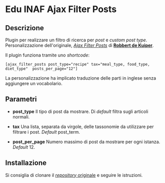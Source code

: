 # Edu INAF Ajax Filter Posts

## Descrizione

Plugin per realizzare un filtro di ricerca per *post* e *custom post type*. Personalizzazione dell'originale, [*Ajax Filter Posts*](https://github.com/Robbertdk/wordpress-ajax-filter-posts) di [**Robbert de Kuiper**](http://www.robbertdekuiper.com).

Il plugin funziona tramite uno *shortcode*:

```
[ajax_filter_posts post_type="recipe" tax="meal_type, food_type, diet_type"  posts_per_page="12"]
```

La personalizzazione ha implicato traduzione delle parti in inglese senza aggiungere un vocabolario.

## Parametri

- **post_type**
  Il tipo di post da mostrare. Di *default* filtra sugli articoli normali.

- **tax**
  Una lista, separata da virgole, delle tassonomie da utilizzare per filtrare i post. *Default* post_term.

- **post_per_page**
  Numero massimo di post da mostrare per ogni istanza. *Default* 12.

## Installazione

Si consiglia di clonare il [*repository* originale](https://github.com/Robbertdk/wordpress-ajax-filter-posts) e seguire le istruzioni.